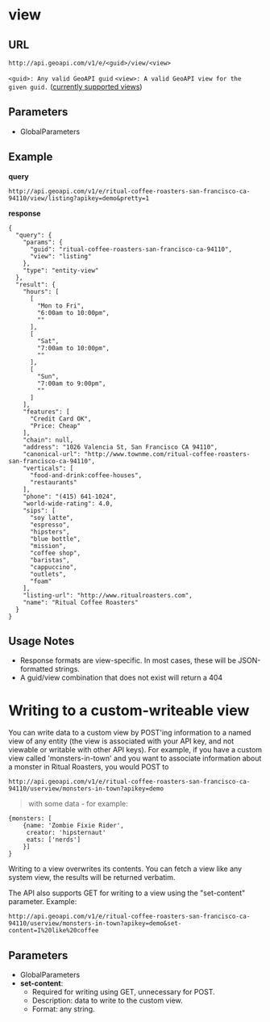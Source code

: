 # view #

## URL ##

```
http://api.geoapi.com/v1/e/<guid>/view/<view>
```
`<guid>: Any valid GeoAPI guid`
`<view>: A valid GeoAPI view for the given guid.` ([currently supported views](KeyConcepts#Views.md))

## Parameters ##

  * GlobalParameters

## Example ##

**query**
```
http://api.geoapi.com/v1/e/ritual-coffee-roasters-san-francisco-ca-94110/view/listing?apikey=demo&pretty=1
```

**response**
```
{
  "query": {
    "params": {
      "guid": "ritual-coffee-roasters-san-francisco-ca-94110", 
      "view": "listing"
    }, 
    "type": "entity-view"
  }, 
  "result": {
    "hours": [
      [
        "Mon to Fri", 
        "6:00am to 10:00pm", 
        ""
      ], 
      [
        "Sat", 
        "7:00am to 10:00pm", 
        ""
      ], 
      [
        "Sun", 
        "7:00am to 9:00pm", 
        ""
      ]
    ], 
    "features": [
      "Credit Card OK", 
      "Price: Cheap"
    ], 
    "chain": null, 
    "address": "1026 Valencia St, San Francisco CA 94110", 
    "canonical-url": "http://www.townme.com/ritual-coffee-roasters-san-francisco-ca-94110", 
    "verticals": [
      "food-and-drink:coffee-houses", 
      "restaurants"
    ], 
    "phone": "(415) 641-1024", 
    "world-wide-rating": 4.0, 
    "sips": [
      "soy latte", 
      "espresso", 
      "hipsters", 
      "blue bottle", 
      "mission", 
      "coffee shop", 
      "baristas", 
      "cappuccino", 
      "outlets", 
      "foam"
    ], 
    "listing-url": "http://www.ritualroasters.com", 
    "name": "Ritual Coffee Roasters"
  }
}
```

## Usage Notes ##

  * Response formats are view-specific. In most cases, these will be JSON-formatted strings.
  * A guid/view combination that does not exist will return a 404

# Writing to a custom-writeable view #

You can write data to a custom view by POST'ing information to a named view of any entity (the view is associated with your API key, and not viewable or writable with other API keys). For example, if you have a custom view called 'monsters-in-town' and you want to associate information about a monster in Ritual Roasters, you would POST to

```
http://api.geoapi.com/v1/e/ritual-coffee-roasters-san-francisco-ca-94110/userview/monsters-in-town?apikey=demo
```
> with some data - for example:
```
{monsters: [
	{name: 'Zombie Fixie Rider',
	 creator: 'hipsternaut'
	 eats: ['nerds']
	}]
}
```

Writing to a view overwrites its contents. You can fetch a view like any system view, the results will be returned verbatim.

The API also supports GET for writing to a view using the "set-content" parameter. Example:

```
http://api.geoapi.com/v1/e/ritual-coffee-roasters-san-francisco-ca-94110/userview/monsters-in-town?apikey=demo&set-content=I%20like%20coffee
```


## Parameters ##

  * GlobalParameters
  * **set-content**:
    * Required for writing using GET, unnecessary for POST.
    * Description: data to write to the custom view.
    * Format: any string.